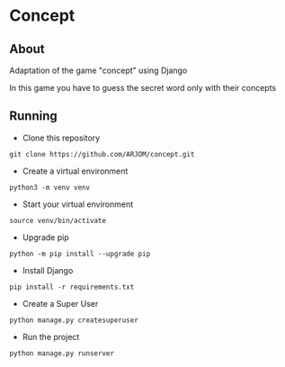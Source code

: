 # Concept

## About
Adaptation of the game "concept" using Django

In this game you have to guess the secret word only with their concepts

## Running

- Clone this repository
```
git clone https://github.com/ARJOM/concept.git
```
- Create a virtual environment
```
python3 -m venv venv
```
- Start your virtual environment
```
source venv/bin/activate
```
- Upgrade pip
```
python -m pip install --upgrade pip
```
- Install Django
```
pip install -r requirements.txt
```
- Create a Super User
```
python manage.py createsuperuser
```
- Run the project
```
python manage.py runserver
```
